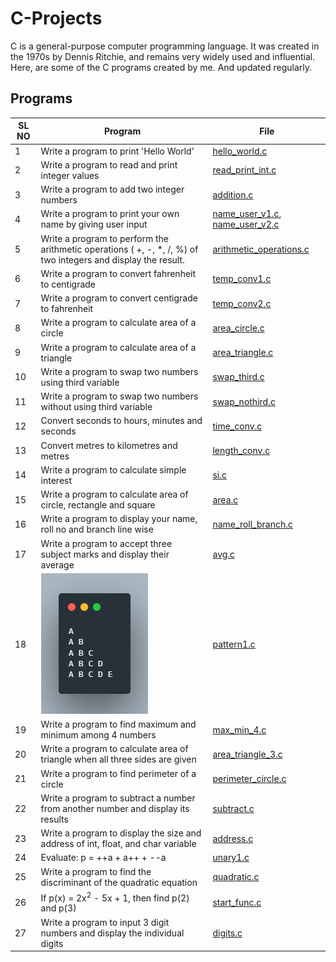 # C-Projects

C is a general-purpose computer programming language.
It was created in the 1970s by Dennis Ritchie, and remains very widely used and influential.
Here, are some of the C programs created by me. And updated regularly.

## Programs

| **SL NO** | **Program**                                                                                                    | **File**                                                                       |
| --------- | -------------------------------------------------------------------------------------------------------------- | ------------------------------------------------------------------------------ |
| 1         | Write a program to print 'Hello World'                                                                         | [hello_world.c](/data/hello_world.c)                                           |
| 2         | Write a program to read and print integer values                                                               | [read_print_int.c](/data/read_print_int.c)                                     |
| 3         | Write a program to add two integer numbers                                                                     | [addition.c](/data/addition.c)                                                 |
| 4         | Write a program to print your own name by giving user input                                                    | [name_user_v1.c](/data/name_user_v1.c), [name_user_v2.c](/data/name_user_v2.c) |
| 5         | Write a program to perform the arithmetic operations ( +, -, \*, /, %) of two integers and display the result. | [arithmetic_operations.c](/data/arithmetic_operations.c)                       |
| 6         | Write a program to convert fahrenheit to centigrade                                                            | [temp_conv1.c](/data/temp_conv1.c)                                             |
| 7         | Write a program to convert centigrade to fahrenheit                                                            | [temp_conv2.c](/data/temp_conv2.c)                                             |
| 8         | Write a program to calculate area of a circle                                                                  | [area_circle.c](/data/area_circle.c)                                           |
| 9         | Write a program to calculate area of a triangle                                                                | [area_triangle.c](/data/area_triangle.c)                                       |
| 10        | Write a program to swap two numbers using third variable                                                       | [swap_third.c](/data/swap_third.c)                                             |
| 11        | Write a program to swap two numbers without using third variable                                               | [swap_nothird.c](/data/swap_nothird.c)                                         |
| 12        | Convert seconds to hours, minutes and seconds                                                                  | [time_conv.c](/data/time_conv.c)                                               |
| 13        | Convert metres to kilometres and metres                                                                        | [length_conv.c](/data/length_conv.c)                                           |
| 14        | Write a program to calculate simple interest                                                                   | [si.c](/data/si.c)                                                             |
| 15        | Write a program to calculate area of circle, rectangle and square                                              | [area.c](/data/area.c)                                                         |
| 16        | Write a program to display your name, roll no and branch line wise                                             | [name_roll_branch.c](/data/name_roll_branch.c)                                 |
| 17        | Write a program to accept three subject marks and display their average                                        | [avg.c](/data/avg.c)                                                           |
| 18        | ![image](/images/pattern1.png)                                                                                 | [pattern1.c](/data/pattern1.c)                                                 |
| 19        | Write a program to find maximum and minimum among 4 numbers                                                    | [max_min_4.c](/data/max_min_4.c)                                               |
| 20        | Write a program to calculate area of triangle when all three sides are given                                   | [area_triangle_3.c](/data/area_triangle_4.c)                                   |
| 21        | Write a program to find perimeter of a circle                                                                  | [perimeter_circle.c](/data/perimeter_circle.c)                                 |
| 22        | Write a program to subtract a number from another number and display its results                               | [subtract.c](/data/subtract.c)                                                 |
| 23        | Write a program to display the size and address of int, float, and char variable                               | [address.c](/data/address.c)                                                   |
| 24        | Evaluate: p = ++a + a++ + --a                                                                                  | [unary1.c](/data/unary_1.c)                                                    |
| 25        | Write a program to find the discriminant of the quadratic equation                                             | [quadratic.c](/data/quadratic.c)                                               |
| 26        | If p(x) = 2x<sup>2</sup> - 5x + 1, then find p(2) and p(3)                                                     | [start_func.c](/data/start_func.c)                                             |
| 27        | Write a program to input 3 digit numbers and display the individual digits                                     | [digits.c](/data/digits.c)                                                     |

